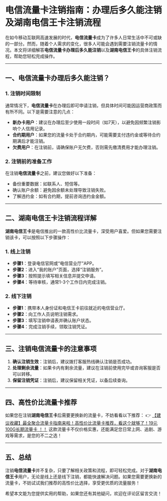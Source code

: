 # 电信流量卡注销指南：办理后多久能注销及湖南电信王卡注销流程

在如今移动互联网高速发展的时代，**电信流量卡**成为了许多人日常生活中不可或缺的一部分。然而，随着个人需求的变化，很多人可能会遇到需要注销流量卡的情况。本文将详细解答**电信流量卡办理后多久能注销**以及**湖南电信王卡**的具体注销流程，帮助您轻松完成操作。

---

## 一、电信流量卡办理后多久能注销？

### 1. 注销时间限制
通常情况下，**电信流量卡**在办理后即可申请注销，但具体时间可能因运营商政策而有所不同。以下是需要注意的几点：
- **新办卡用户**：建议在办理后至少使用一段时间（如7天），以避免因频繁注销影响个人信用记录。
- **合约期用户**：如果您的流量卡处于合约期内，可能需要支付违约金或等待合约期满后才能注销。
- **欠费用户**：在注销前，请确保账户无欠费，否则需先缴清费用才能办理注销。

### 2. 注销前的准备工作
在注销**电信流量卡**之前，建议您做好以下准备：
- 备份重要数据：如联系人、短信等。
- 确认账户余额：避免因余额未处理导致注销失败。
- 了解违约金：如有合约期，提前咨询违约金金额。

---

## 二、湖南电信王卡注销流程详解

**湖南电信王卡**是电信推出的一款高性价比流量卡，深受用户喜爱。但如果您需要注销该卡，可以按照以下步骤操作：

### 1. 线上注销
- **步骤1**：登录电信官网或“电信营业厅”APP。
- **步骤2**：进入“我的账户”页面，选择“注销服务”。
- **步骤3**：按照提示填写相关信息并提交申请。
- **步骤4**：等待审核，通常1-3个工作日内完成注销。

### 2. 线下注销
- **步骤1**：携带本人身份证和电信王卡前往就近的电信营业厅。
- **步骤2**：向工作人员说明注销需求。
- **步骤3**：填写注销申请表并确认账户状态。
- **步骤4**：完成注销手续，领取注销凭证。

---

## 三、注销电信流量卡的注意事项

1. **确认注销生效**：注销后，建议拨打客服热线确认注销是否成功。
2. **处理剩余流量**：如果卡内有剩余流量，建议在注销前使用完毕或咨询客服是否可以转移。
3. **保留注销凭证**：注销后，建议保留相关凭证，以备后续查询。

---

## 四、高性价比流量卡推荐

如果您在注销**湖南电信王卡**后需要更换新的流量卡，不妨看看以下推荐：
👉 [【建议收藏】最全聚合流量卡指南来啦！高性价比流量卡推荐，看这个就够了！19元 100G长期流量卡 ！！](https://bit.ly/Liuliangka)
这款流量卡不仅价格实惠，还能满足您日常上网、追剧、游戏等需求，是您的不二之选！

---

## 五、总结

注销**电信流量卡**并不复杂，只要了解相关政策和流程，即可轻松完成。对于**湖南电信王卡**用户，无论是线上还是线下注销，都能快速解决问题。如果您需要更换新的流量卡，不妨试试我们推荐的高性价比选择，享受更优质的流量服务！

希望本文能为您提供实用的帮助，如果您还有其他疑问，欢迎在评论区留言交流！